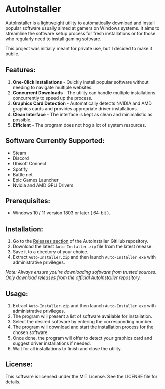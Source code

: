 # AutoInstaller

AutoInstaller is a lightweight utility to automatically download and install popular software usually aimed at gamers on Windows systems. It aims to streamline the software setup process for fresh installations or for those who regularly need to install gaming software.

This project was initially meant for private use, but I decided to make it public.

## Features:

1. **One-Click Installations** - Quickly install popular software without needing to navigate multiple websites.
2. **Concurrent Downloads** - The utility can handle multiple installations concurrently to speed up the process.
3. **Graphics Card Detection** - Automatically detects NVIDIA and AMD graphics cards and provides appropriate driver installations.
5. **Clean Interface** - The interface is kept as clean and minimalistic as possible.
6. **Efficient** - The program does not hog a lot of system resources.

## Software Currently Supported:

- Steam
- Discord
- Ubisoft Connect
- Spotify
- Battle.net
- Epic Games Launcher
- Nvidia and AMD GPU Drivers

## Prerequisites:

- Windows 10 / 11 version 1803 or later ( 64-bit ).

## Installation:

1. Go to the [Releases section](https://github.com/MikeCVermeer/AutoInstaller/releases) of the AutoInstaller GitHub repository.
2. Download the latest `Auto-Installer.zip` file from the latest release.
3. Save it to a directory of your choice.
4. Extract `Auto-Installer.zip` and then launch `Auto-Installer.exe` with administrative privileges.

*Note: Always ensure you're downloading software from trusted sources. Only download releases from the official AutoInstaller repository.*

## Usage:

1. Extract `Auto-Installer.zip` and then launch `Auto-Installer.exe` with administrative privileges.
2. The program will present a list of software available for installation.
3. Select the desired software by entering the corresponding number.
4. The program will download and start the installation process for the chosen software.
5. Once done, the program will offer to detect your graphics card and suggest driver installations if needed.
6. Wait for all installations to finish and close the utility.

## License:

This software is licensed under the MIT License. See the LICENSE file for details.